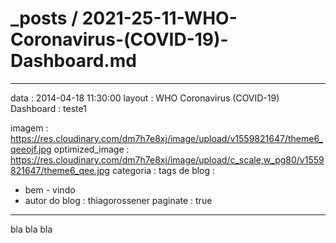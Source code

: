 # _posts / 2021-25-11-WHO-Coronavirus-(COVID-19)-Dashboard.md
---
data : 2014-04-18 11:30:00
layout : WHO Coronavirus (COVID-19) Dashboard
 : teste1



imagem : https://res.cloudinary.com/dm7h7e8xj/image/upload/v1559821647/theme6_qeeojf.jpg 
optimized_image : https://res.cloudinary.com/dm7h7e8xj/image/upload/c_scale,w_pg80/v1559821647/theme6_qee.jpg 
categoria : tags de blog
 :
  - bem - vindo 
  - autor do blog
 : thiagorossener paginate : true

---

bla bla bla